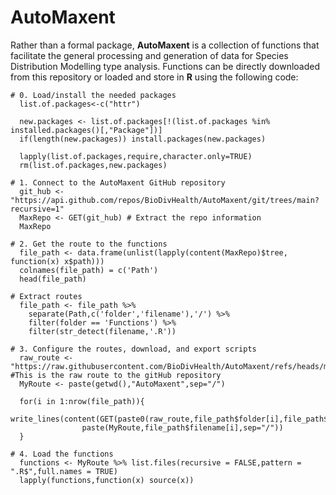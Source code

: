 # AutoMaxent

Rather than a formal package, **AutoMaxent** is a collection of functions that facilitate the general processing and generation of data for Species Distribution Modelling type analysis. Functions can be directly downloaded from this repository or loaded and store in **R** using the following code:

```{r}
# 0. Load/install the needed packages
  list.of.packages<-c("httr")
  
  new.packages <- list.of.packages[!(list.of.packages %in% installed.packages()[,"Package"])]
  if(length(new.packages)) install.packages(new.packages)
  
  lapply(list.of.packages,require,character.only=TRUE)
  rm(list.of.packages,new.packages)

# 1. Connect to the AutoMaxent GitHub repository
  git_hub <- "https://api.github.com/repos/BioDivHealth/AutoMaxent/git/trees/main?recursive=1"
  MaxRepo <- GET(git_hub) # Extract the repo information
  MaxRepo

# 2. Get the route to the functions
  file_path <- data.frame(unlist(lapply(content(MaxRepo)$tree, function(x) x$path)))
  colnames(file_path) = c('Path')
  head(file_path)

# Extract routes
  file_path <- file_path %>%
    separate(Path,c('folder','filename'),'/') %>%
    filter(folder == 'Functions') %>%
    filter(str_detect(filename,'.R'))

# 3. Configure the routes, download, and export scripts
  raw_route <- "https://raw.githubusercontent.com/BioDivHealth/AutoMaxent/refs/heads/main" #This is the raw route to the gitHub repository
  MyRoute <- paste(getwd(),"AutoMaxent",sep="/")
  
  for(i in 1:nrow(file_path)){
    write_lines(content(GET(paste0(raw_route,file_path$folder[i],file_path$filename[i]))),
                paste(MyRoute,file_path$filename[i],sep="/"))
  }

# 4. Load the functions
  functions <- MyRoute %>% list.files(recursive = FALSE,pattern = ".R$",full.names = TRUE)
  lapply(functions,function(x) source(x))
```
